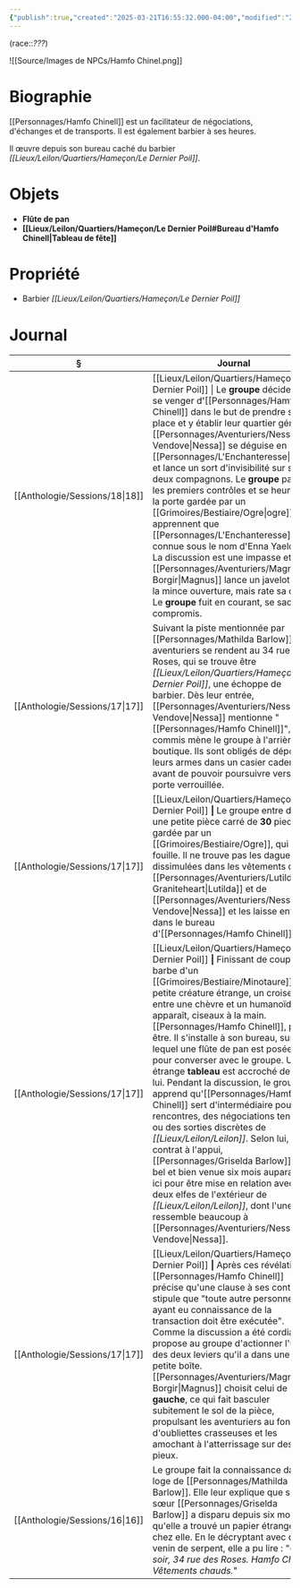 ```yaml
---
{"publish":true,"created":"2025-03-21T16:55:32.000-04:00","modified":"2025-03-21T16:55:32.000-04:00","cssclasses":""}
---
```



(race::*???*)

![[Source/Images de NPCs/Hamfo Chinel.png]]

# Biographie

[[Personnages/Hamfo Chinell]] est un facilitateur de négociations, d'échanges et de transports. Il est également barbier à ses heures. 

Il œuvre depuis son bureau caché du barbier *[[Lieux/Leilon/Quartiers/Hameçon/Le Dernier Poil]]*.

# Objets

- **Flûte de pan**
- **[[Lieux/Leilon/Quartiers/Hameçon/Le Dernier Poil#Bureau d'Hamfo Chinell\|Tableau de fête]]**

# Propriété

- Barbier *[[Lieux/Leilon/Quartiers/Hameçon/Le Dernier Poil]]*

# Journal

| §                                 | Journal                                                                                                                                                                                                                                                                                                                                                                                                                                                                                                                                                                                                                                                                                                                                                                                 |
| --------------------------------- | --------------------------------------------------------------------------------------------------------------------------------------------------------------------------------------------------------------------------------------------------------------------------------------------------------------------------------------------------------------------------------------------------------------------------------------------------------------------------------------------------------------------------------------------------------------------------------------------------------------------------------------------------------------------------------------------------------------------------------------------------------------------------------------- |
| [[Anthologie/Sessions/18\|18]] | [[Lieux/Leilon/Quartiers/Hameçon/Le Dernier Poil]] \| Le **groupe** décide de se venger d'[[Personnages/Hamfo Chinell]] dans le but de prendre sa place et y établir leur quartier général. [[Personnages/Aventuriers/Nessa Vendove\|Nessa]] se déguise en [[Personnages/L'Enchanteresse\|Lyra]] et lance un sort d'invisibilité sur ses deux compagnons. Le **groupe** passe les premiers contrôles et se heurte à la porte gardée par un [[Grimoires/Bestiaire/Ogre\|ogre]]. Ils apprennent que [[Personnages/L'Enchanteresse]] était connue sous le nom d'Enna Yaeldrin. La discussion est une impasse et [[Personnages/Aventuriers/Magnus Borgir\|Magnus]] lance un javelot dans la mince ouverture, mais rate sa cible. Le **groupe** fuit en courant, se sachant compromis.                                                                                                                                              |
| [[Anthologie/Sessions/17\|17]] | Suivant la piste mentionnée par [[Personnages/Mathilda Barlow]], les aventuriers se rendent au 34 rue des Roses, qui se trouve être *[[Lieux/Leilon/Quartiers/Hameçon/Le Dernier Poil]]*, une échoppe de barbier. Dès leur entrée, [[Personnages/Aventuriers/Nessa Vendove\|Nessa]] mentionne "[[Personnages/Hamfo Chinell]]", et le commis mène le groupe à l'arrière-boutique. Ils sont obligés de déposer leurs armes dans un casier cadenacé avant de pouvoir poursuivre vers une porte verrouillée.                                                                                                                                                                                                                                                                                                                                                               |
| [[Anthologie/Sessions/17\|17]] | [[Lieux/Leilon/Quartiers/Hameçon/Le Dernier Poil]] **\|** Le groupe entre dans une petite pièce carré de **30** pieds, gardée par un [[Grimoires/Bestiaire/Ogre]], qui les fouille. Il ne trouve pas les dagues dissimulées dans les vêtements de [[Personnages/Aventuriers/Lutilda Graniteheart\|Lutilda]] et de [[Personnages/Aventuriers/Nessa Vendove\|Nessa]] et les laisse entrer dans le bureau d'[[Personnages/Hamfo Chinell]].                                                                                                                                                                                                                                                                                                                                                                                                                                                                |
| [[Anthologie/Sessions/17\|17]] | [[Lieux/Leilon/Quartiers/Hameçon/Le Dernier Poil]] **\|** Finissant de couper la barbe d'un [[Grimoires/Bestiaire/Minotaure]], une petite créature étrange, un croisement entre une chèvre et un humanoïde, apparaît, ciseaux à la main. [[Personnages/Hamfo Chinell]], peut-être. Il s'installe à son bureau, sur lequel une flûte de pan est posée, pour converser avec le groupe. Un étrange **tableau** est accroché derrière lui. Pendant la discussion, le groupe apprend qu'[[Personnages/Hamfo Chinell]] sert d'intermédiaire pour des rencontres, des négociations tendues ou des sorties discrètes de *[[Lieux/Leilon/Leilon]]*. Selon lui, contrat à l'appui, [[Personnages/Griselda Barlow]] est bel et bien venue six mois auparavant ici pour être mise en relation avec deux elfes de l'extérieur de *[[Lieux/Leilon/Leilon]]*, dont l'une ressemble beaucoup à [[Personnages/Aventuriers/Nessa Vendove\|Nessa]]. |
| [[Anthologie/Sessions/17\|17]] | [[Lieux/Leilon/Quartiers/Hameçon/Le Dernier Poil]] **\|** Après ces révélations, [[Personnages/Hamfo Chinell]] précise qu'une clause à ses contrats stipule que "toute autre personne ayant eu connaissance de la transaction doit être exécutée". Comme la discussion a été cordiale, il propose au groupe d'actionner l'un des deux leviers qu'il a dans une petite boîte. [[Personnages/Aventuriers/Magnus Borgir\|Magnus]] choisit celui de **gauche**, ce qui fait basculer subitement le sol de la pièce, propulsant les aventuriers au fond d'oubliettes crasseuses et les amochant à l'atterrissage sur des pieux.                                                                                                                                                                                                                                 |
| [[Anthologie/Sessions/16\|16]] | Le groupe fait la connaissance dans la loge de [[Personnages/Mathilda Barlow]]. Elle leur explique que sa sœur [[Personnages/Griselda Barlow]] a disparu depuis six mois et qu'elle a trouvé un papier étrange chez elle. En le décryptant avec du venin de serpent, elle a pu lire : "*Ce soir, 34 rue des Roses. Hamfo Chinell. Vêtements chauds.*"                                                                                                                                                                                                                                                                                                                                                                                                                                                           |



